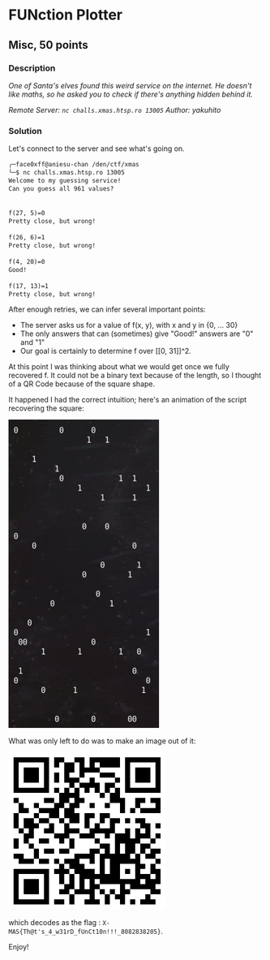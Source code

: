 # FUNction Plotter

## Misc, 50 points

### Description

*One of Santa's elves found this weird service on the internet. He doesn't like maths, so he asked you to check if there's anything hidden behind it.*

*Remote Server: `nc challs.xmas.htsp.ro 13005`*
*Author: yakuhito*

### Solution

Let's connect to the server and see what's going on.

```shell
╭─face0xff@aniesu-chan /den/ctf/xmas  
╰─$ nc challs.xmas.htsp.ro 13005
Welcome to my guessing service!
Can you guess all 961 values?


f(27, 5)=0
Pretty close, but wrong!

f(26, 6)=1
Pretty close, but wrong!

f(4, 20)=0
Good!

f(17, 13)=1
Pretty close, but wrong!
```

After enough retries, we can infer several important points:
* The server asks us for a value of f(x, y), with x and y in {0, ... 30}
* The only answers that can (sometimes) give "Good!" answers are "0" and "1"
* Our goal is certainly to determine f over [[0, 31]]^2.

At this point I was thinking about what we would get once we fully recovered f. It could not be a binary text because of the length, so I thought of a QR Code because of the square shape.

It happened I had the correct intuition; here's an animation of the script recovering the square:

![Retrieving the QR code](fun.gif)

What was only left to do was to make an image out of it:

![The actual QR code](out.png)

which decodes as the flag : `X-MAS{Th@t's_4_w31rD_fUnCt10n!!!_8082838205}`.

Enjoy!
